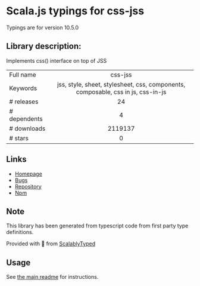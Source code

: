
# Scala.js typings for css-jss

Typings are for version 10.5.0

## Library description:
Implements css() interface on top of JSS

|                    |                 |
| ------------------ | :-------------: |
| Full name          | css-jss |
| Keywords           | jss, style, sheet, stylesheet, css, components, composable, css in js, css-in-js |
| # releases         | 24 |
| # dependents       | 4 |
| # downloads        | 2119137 |
| # stars            | 0 |

## Links
- [Homepage](https://cssinjs.org/)
- [Bugs](https://github.com/cssinjs/jss/issues/new)
- [Repository](https://github.com/cssinjs/jss)
- [Npm](https://www.npmjs.com/package/css-jss)
    


## Note
This library has been generated from typescript code from first party type definitions.

Provided with :purple_heart: from [ScalablyTyped](https://github.com/oyvindberg/ScalablyTyped)

## Usage
See [the main readme](../../readme.md) for instructions.


